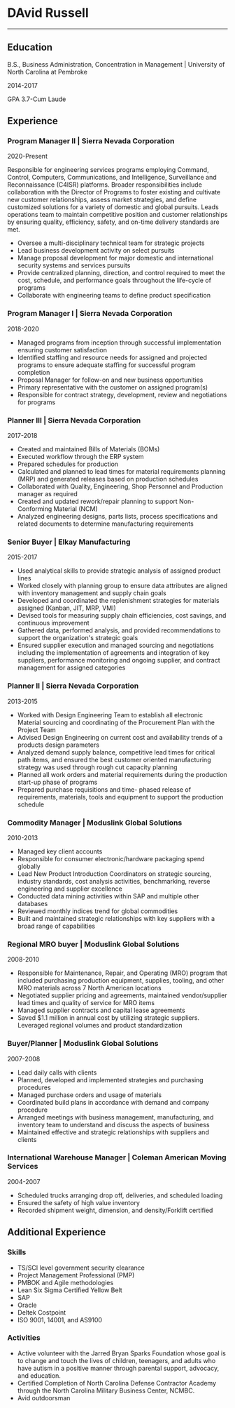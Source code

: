 # DAvid Russell

---

## Education

B.S., Business Administration, Concentration in Management | University of North Carolina at Pembroke

2014-2017

GPA 3.7-Cum Laude

## Experience

### Program Manager II | Sierra Nevada Corporation

2020-Present

Responsible for engineering services programs employing Command, Control, Computers, Communications, and Intelligence, Surveillance and Reconnaissance (C4ISR) platforms. Broader responsibilities include collaboration with the Director of Programs to foster existing and cultivate new customer relationships, assess market strategies, and define customized solutions for a variety of domestic and global pursuits. Leads operations team to maintain competitive position and customer relationships by ensuring quality, efficiency, safety, and on-time delivery standards are met.

- Oversee a multi-disciplinary technical team for strategic projects
- Lead business development activity on select pursuits
- Manage proposal development for major domestic and international security systems and services pursuits
- Provide centralized planning, direction, and control required to meet the cost, schedule, and performance goals throughout the life-cycle of programs
- Collaborate with engineering teams to define product specification

### Program Manager I | Sierra Nevada Corporation

2018-2020

- Managed programs from inception through successful implementation ensuring customer satisfaction
- Identified staffing and resource needs for assigned and projected programs to ensure adequate staffing for successful program completion
- Proposal Manager for follow-on and new business opportunities
- Primary representative with the customer on assigned program(s)
- Responsible for contract strategy, development, review and negotiations for programs

### Planner III | Sierra Nevada Corporation

2017-2018

- Created and maintained Bills of Materials (BOMs)
- Executed workflow through the ERP system
- Prepared schedules for production
- Calculated and planned to lead times for material requirements planning (MRP) and generated releases based on production schedules
- Collaborated with Quality, Engineering, Shop Personnel and Production manager as required
- Created and updated rework/repair planning to support Non-Conforming Material (NCM)
- Analyzed engineering designs, parts lists, process specifications and related documents to determine manufacturing requirements

### Senior Buyer | Elkay Manufacturing

2015-2017

- Used analytical skills to provide strategic analysis of assigned product lines
- Worked closely with planning group to ensure data attributes are aligned with inventory management and supply chain goals
- Developed and coordinated the replenishment strategies for materials assigned (Kanban, JIT, MRP, VMI)
- Devised tools for measuring supply chain efficiencies, cost savings, and continuous improvement
- Gathered data, performed analysis, and provided recommendations to support the organization's strategic goals
- Ensured supplier execution and managed sourcing and negotiations including the implementation of agreements and integration of key suppliers, performance monitoring and ongoing supplier, and contract management for assigned categories

### Planner II | Sierra Nevada Corporation

2013-2015

- Worked with Design Engineering Team to establish all electronic Material sourcing and coordinating of the Procurement Plan with the Project Team
- Advised Design Engineering on current cost and availability trends of a products design parameters
- Analyzed demand supply balance, competitive lead times for critical path items, and ensured the best customer oriented manufacturing strategy was used through rough cut capacity planning
- Planned all work orders and material requirements during the production start-up phase of programs
- Prepared purchase requisitions and time- phased release of requirements, materials, tools and equipment to support the production schedule

### Commodity Manager | Moduslink Global Solutions

2010-2013

- Managed key client accounts
- Responsible for consumer electronic/hardware packaging spend globally
- Lead New Product Introduction Coordinators on strategic sourcing, industry standards, cost analysis activities, benchmarking, reverse engineering and supplier excellence
- Conducted data mining activities within SAP and multiple other databases
- Reviewed monthly indices trend for global commodities
- Built and maintained strategic relationships with key suppliers with a broad range of capabilities

### Regional MRO buyer | Moduslink Global Solutions

2008-2010

- Responsible for Maintenance, Repair, and Operating (MRO) program that included purchasing production equipment, supplies, tooling, and other MRO materials across 7 North American locations
- Negotiated supplier pricing and agreements, maintained vendor/supplier lead times and quality of service for MRO items
- Managed supplier contracts and capital lease agreements
- Saved $1.1 million in annual cost by utilizing strategic suppliers. Leveraged regional volumes and product standardization

### Buyer/Planner | Moduslink Global Solutions

2007-2008

- Lead daily calls with clients
- Planned, developed and implemented strategies and purchasing procedures
- Managed purchase orders and usage of materials
- Coordinated build plans in accordance with demand and company procedure
- Arranged meetings with business management, manufacturing, and inventory team to understand and discuss the aspects of business
- Maintained effective and strategic relationships with suppliers and clients

### International Warehouse Manager | Coleman American Moving Services

2004-2007

- Scheduled trucks arranging drop off, deliveries, and scheduled loading
- Ensured the safety of high value inventory
- Recorded shipment weight, dimension, and density/Forklift certified

## Additional Experience

### Skills

- TS/SCI level government security clearance
- Project Management Professional (PMP)
- PMBOK and Agile methodologies
- Lean Six Sigma Certified Yellow Belt
- SAP
- Oracle
- Deltek Costpoint
- ISO 9001, 14001, and AS9100

### Activities

- Active volunteer with the Jarred Bryan Sparks Foundation whose goal is to change and touch the lives of children, teenagers, and adults who have autism in a positive manner through parental support, advocacy, and education.
- Certified Completion of North Carolina Defense Contractor Academy through the North Carolina Military Business Center, NCMBC.
- Avid outdoorsman
